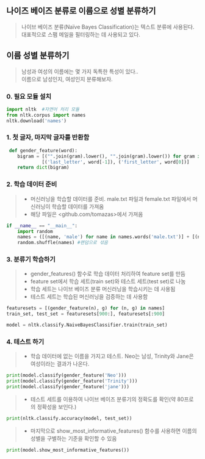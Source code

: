 ## 나이즈 베이즈 분류로 이름으로 성별 분류하기

> 나이브 베이즈 분류(Naïve Bayes Classification)는 텍스트 분류에 사용된다.<br/>
> 대표적으로 스팸 메일을 필터링하는 데 사용되고 있다.


## 이름 성별 분류하기

> 남성과 여성의 이름에는 몇 가지 독특한 특성이 있다..<br/>
> 이름으로 남성인지, 여성인지 분류해보자.

### 0. 필요 모듈 설치

```python
import nltk  #자연어 처리 모듈
from nltk.corpus import names
nltk.download('names')
 ```
 
 ### 1. 첫 글자, 마지막 글자를 반환함
 
```python
 def gender_feature(word):
    bigram = [("".join(gram).lower(), "".join(gram).lower()) for gram in nltk.bigrams(word)] + \
             [('last_letter', word[-1]), ('first_letter', word[0])]
    return dict(bigram)
```

### 2. 학습 데이터 준비

> * 머신러닝을 학습할 데이터를 준비. male.txt 파일과 female.txt 파일에서 머신러닝이 학습할 데이터를 가져옴
> * 해당 파일은 <github.com/tomazas>에서 가져옴 

```python
if __name__ == "__main__":
    import random
    names = ([(name, 'male') for name in names.words('male.txt')] + [(name, 'female') for name in names.words('female.txt')])
    random.shuffle(names) #랜덤으로 섞음
```

### 3. 분류기 학습하기

> * gender_features() 함수로 학습 데이터 처리하여 feature set를 만듬 
> * feature set에서 학습 세트(train set)와 테스트 세트(test set)로 나눔
> * 학습 세트는 나이브 베이즈 분류 머신러닝을 학습시키는 데 사용됨
> * 테스트 세트는 학습된 머신러닝을 검증하는 데 사용함

```python
featuresets = [(gender_feature(n), g) for (n, g) in names]
train_set, test_set = featuresets[900:], featuresets[:900]

model = nltk.classify.NaiveBayesClassifier.train(train_set)
```

### 4. 테스트 하기

> * 학습 데이터에 없는 이름을 가지고 테스트. Neo는 남성, Trinity와 Jane은 여성이라는 결과가 나온다.

```python
print(model.classify(gender_feature('Neo')))
print(model.classify(gender_feature('Trinity')))
print(model.classify(gender_feature('jane')))
```

> * 테스트 세트를 이용하여 나이브 베이즈 분류기의 정확도를 확인(약 80프로의 정확성을 보인다.)

```python
print(nltk.classify.accuracy(model, test_set))
```

> * 마지막으로 show_most_informative_features() 함수를 사용하면 이름의 성별을 구별하는 기준을 확인할 수 있음
```python
print(model.show_most_informative_features())
```
